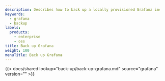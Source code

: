 ```yaml
---
description: Describes how to back up a locally provisioned Grafana instance.
keywords:
  - grafana
  - backup
labels:
  products:
    - enterprise
    - oss
title: Back up Grafana
weight: 100
menuTitle: Back up Grafana
---
```


{{< docs/shared lookup="back-up/back-up-grafana.md" source="grafana" version="<GRAFANA VERSION>" >}}
